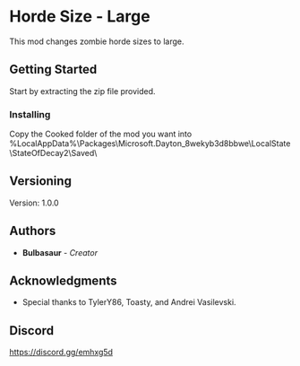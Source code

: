 # Horde Size - Large

This mod changes zombie horde sizes to large.

## Getting Started

Start by extracting the zip file provided.

### Installing

Copy the Cooked folder of the mod you want into %LocalAppData%\Packages\Microsoft.Dayton_8wekyb3d8bbwe\LocalState\StateOfDecay2\Saved\

## Versioning

Version: 1.0.0 

## Authors

* **Bulbasaur** - *Creator*

## Acknowledgments

* Special thanks to TylerY86, Toasty, and Andrei Vasilevski.

## Discord
https://discord.gg/emhxg5d